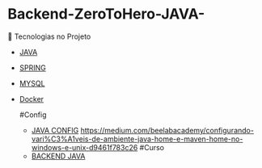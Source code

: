 # Backend-ZeroToHero-JAVA-

🚀 Tecnologias no Projeto
- [JAVA](https://www.oracle.com/br/java/technologies/downloads/#jdk20-windows)
- [SPRING](https://start.spring.io/)
- [MYSQL](https://dev.mysql.com/downloads/installer/)
- [Docker](https://docs.docker.com/desktop/install/windows-install/)

  
  #Config

  - [JAVA CONFIG](https://medium.com/beelabacademy/configurando-vari%C3%A1veis-de-ambiente-java-home-e-maven-home-no-windows-e-unix-d9461f783c26)
 https://medium.com/beelabacademy/configurando-vari%C3%A1veis-de-ambiente-java-home-e-maven-home-no-windows-e-unix-d9461f783c26
  #Curso
  - [BACKEND JAVA](https://www.youtube.com/playlist?list=PLyUWi6NKA47s5ERTyjtv-ozXkl8mAZmHi)
